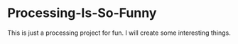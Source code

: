 # Processing-Is-So-Funny
This is just a processing  project for fun.
I will create some interesting things.
